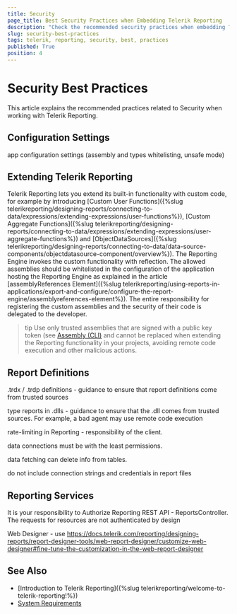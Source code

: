```yaml
---
title: Security
page_title: Best Security Practices when Embedding Telerik Reporting
description: "Check the recommended security practices when embedding Telerik Reporting and working with its reports, services, and viewers."
slug: security-best-practices
tags: telerik, reporting, security, best, practices
published: True
position: 4
---
```


# Security Best Practices

This article explains the recommended practices related to Security when working with Telerik Reporting.


## Configuration Settings

app configuration settings (assembly and types whitelisting, unsafe mode)


## Extending Telerik Reporting

Telerik Reporting lets you extend its built-in functionality with custom code, for example by introducing [Custom User Functions]({%slug telerikreporting/designing-reports/connecting-to-data/expressions/extending-expressions/user-functions%}), [Custom Aggregate Functions]({%slug telerikreporting/designing-reports/connecting-to-data/expressions/extending-expressions/user-aggregate-functions%}) and [ObjectDataSources]({%slug telerikreporting/designing-reports/connecting-to-data/data-source-components/objectdatasource-component/overview%}). The Reporting Engine invokes the custom functionality with reflection. The allowed assemblies should be whitelisted in the configuration of the application hosting the Reporting Engine as explained in the article [assemblyReferences Element]({%slug telerikreporting/using-reports-in-applications/export-and-configure/configure-the-report-engine/assemblyreferences-element%}). The entire responsibility for registering the custom assemblies and the security of their code is delegated to the developer.

>tip Use only trusted assemblies that are signed with a public key token (see [Assembly (CLI)](https://en.wikipedia.org/wiki/Assembly_(CLI)) and cannot be replaced when extending the Reporting functionality in your projects, avoiding remote code execution and other malicious actions.

## Report Definitions

.trdx / .trdp definitions - guidance to ensure that report definitions come from trusted sources

type reports in .dlls - guidance to ensure that the .dll comes from trusted sources. For example, a bad agent may use remote code execution

rate-limiting in Reporting - responsibility of the client.

data connections must be with the least permissions.

data fetching can delete info from tables.

do not include connection strings and credentials in report files


## Reporting Services

It is your responsibility to Authorize Reporting REST API - ReportsController. The requests for resources are not authenticated by design

Web Designer - use https://docs.telerik.com/reporting/designing-reports/report-designer-tools/web-report-designer/customize-web-designer#fine-tune-the-customization-in-the-web-report-designer



## See Also

* [Introduction to Telerik Reporting]({%slug telerikreporting/welcome-to-telerik-reporting!%})
* [System Requirements](https://www.telerik.com/products/reporting/system-requirements)
